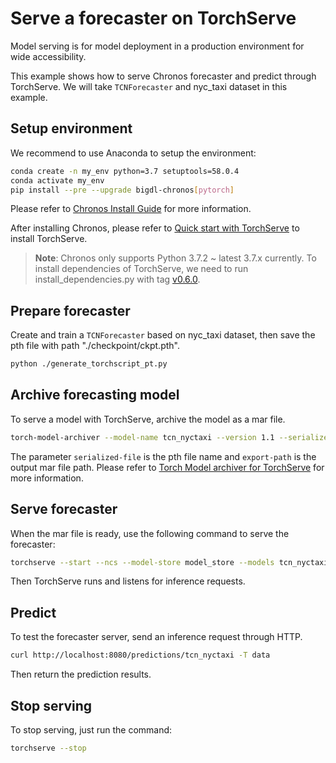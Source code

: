 # Serve a forecaster on TorchServe

Model serving is for model deployment in a production environment for wide accessibility.

This example shows how to serve Chronos forecaster and predict through TorchServe. We will take `TCNForecaster` and nyc_taxi dataset in this example.

## Setup environment
We recommend to use Anaconda to setup the environment:
```bash
conda create -n my_env python=3.7 setuptools=58.0.4
conda activate my_env
pip install --pre --upgrade bigdl-chronos[pytorch]
```

Please refer to [Chronos Install Guide](https://bigdl.readthedocs.io/en/latest/doc/Chronos/Overview/chronos.html) for more information.

After installing Chronos, please refer to [Quick start with TorchServe](https://github.com/pytorch/serve/blob/master/README.md#serve-a-model) to install TorchServe.

> **Note**:
> Chronos only supports Python 3.7.2 ~ latest 3.7.x currently. To install dependencies of TorchServe, we need to run install_dependencies.py with tag [v0.6.0](https://github.com/pytorch/serve/tree/v0.6.0).


## Prepare forecaster
Create and train a `TCNForecaster` based on nyc_taxi dataset, then save the pth file with path "./checkpoint/ckpt.pth".
```bash
python ./generate_torchscript_pt.py
```

## Archive forecasting model
To serve a model with TorchServe, archive the model as a mar file.
```bash
torch-model-archiver --model-name tcn_nyctaxi --version 1.1 --serialized-file ./checkpoint/ckpt.pth --handler ./model_handler:entry_point_function_name --export-path ./model_store/
```
The parameter `serialized-file` is the pth file name and `export-path` is the output mar file path. Please refer to [Torch Model archiver for TorchServe](https://github.com/pytorch/serve/blob/master/model-archiver/README.md) for more information.

## Serve forecaster
When the mar file is ready, use the following command to serve the forecaster:
```bash
torchserve --start --ncs --model-store model_store --models tcn_nyctaxi.mar
```
Then TorchServe runs and listens for inference requests.

## Predict
To test the forecaster server, send an inference request through HTTP.
```bash
curl http://localhost:8080/predictions/tcn_nyctaxi -T data
```
Then return the prediction results.

## Stop serving
To stop serving, just run the command:
```bash
torchserve --stop
```
